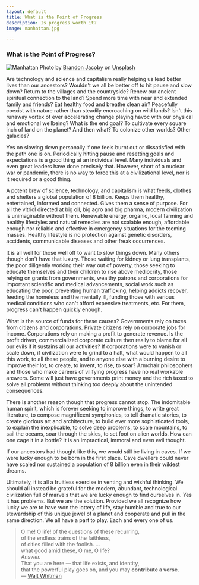 ```yaml
---
layout: default
title: What is the Point of Progress
description: Is progress worth it?  
image: manhattan.jpg

---
```


### What is the Point of Progress?

![Manhattan](../../../img/manhattan.jpg)
Photo by <a href="https://unsplash.com/@jacobybrandon?utm_content=creditCopyText&utm_medium=referral&utm_source=unsplash">Brandon Jacoby</a> on <a href="https://unsplash.com/photos/aerial-photography-of-buildings-near-sea-Ab-W3gen18Q?utm_content=creditCopyText&utm_medium=referral&utm_source=unsplash">Unsplash</a>
      
Are technology and science and capitalism really helping us lead better lives than our ancestors? Wouldn't we all be better off to hit pause and slow down? Return to the villages and the countryside? Renew our ancient spiritual connection to the land? Spend more time with near and extended family and friends? Eat healthy food and breathe clean air? Peacefully coexist with nature rather than steadily encroaching on wild lands? Isn't this runaway vortex of ever accelerating change playing havoc with our physical and emotional wellbeing? What is the end goal? To cultivate every square inch of land on the planet? And then what? To colonize other worlds? Other galaxies?

Yes on slowing down personally if one feels burnt out or dissatisfied with the path one is on. Periodically hitting pause and resetting goals and expectations is a good thing at an individual level. Many individuals and even great leaders have done precisely that. However, short of a nuclear war or pandemic, there is no way to force this at a civilizational level, nor is it required or a good thing. 

A potent brew of science, technology, and capitalism is what feeds, clothes and shelters a global population of 8 billion. Keeps them healthy, entertained, informed and connected. Gives them a sense of purpose. For all the vitriol directed at big oil, big agro and big pharma, modern civilization is unimaginable without them. Renewable energy, organic, local farming and healthy lifestyles and natural remedies are not scalable enough, affordable enough nor reliable and effective in emergency situations for the teeming masses. Healthy lifestyle is no protection against genetic disorders, accidents, communicable diseases and other freak occurrences. 

It is all well for those well off to want to slow things down. Many others though don't have that luxury. Those waiting for kidney or lung transplants, the poor diligently working their way out of poverty, those seeking to educate themselves and their children to rise above mediocrity, those relying on grants from governments, wealthy patrons and corporations for important scientific and medical advancements, social work such as educating the poor, preventing human trafficking, helping addicts recover, feeding the homeless and the mentally ill, funding those with serious medical conditions who can't afford expensive treatments, etc. For them, progress can't happen quickly enough. 

What is the source of funds for these causes? Governments rely on taxes from citizens and corporations. Private citizens rely on corporate jobs for income. Corporations rely on making a profit to generate revenue. Is the profit driven, commercialized corporate culture then really to blame for all our evils if it sustains all our activities? If corporations were to vanish or scale down, if civilization were to grind to a halt, what would happen to all this work, to all these people, and to anyone else with a burning desire to improve their lot, to create, to invent, to rise, to soar? Armchair philosophers and those who make careers of vilifying progress have no real workable answers. Some will just have governments print money and the rich taxed to solve all problems without thinking too deeply about the unintended consequences. 

There is another reason though that progress cannot stop. The indomitable human spirit, which is forever seeking to improve things, to write great literature, to compose magnificent symphonies, to tell dramatic stories, to create glorious art and architecture, to build ever more sophisticated tools, to explain the inexplicable, to solve deep problems, to scale mountains, to sail the oceans, soar through the skies, to set foot on alien worlds. How can one cage it in a bottle? It is an impractical, immoral and even evil thought. 

If our ancestors had thought like this, we would still be living in caves. If we were lucky enough to be born in the first place. Cave dwellers could never have scaled nor sustained a population of 8 billion even in their wildest dreams. 

Ultimately, it is all a fruitless exercise in venting and wishful thinking. We should all instead be grateful for the modern, abundant, technological civilization full of marvels that we are lucky enough to find ourselves in. Yes it has problems. But we are the solution. Provided we all recognize how lucky we are to have won the lottery of life, stay humble and true to our stewardship of this unique jewel of a planet and cooperate and pull in the same direction. We all have a part to play. Each and every one of us. 

> O me! O life! of the questions of these recurring,  
of the endless trains of the faithless,  
of cities filled with the foolish. 
...  
what good amid these, O me, O life?  
*Answer.*  
That you are here — that life exists, and identity,  
that the powerful play goes on, and you may **contribute a verse**.  
— [Walt Whitman](https://www.poetryfoundation.org/poems/51568/o-me-o-life)